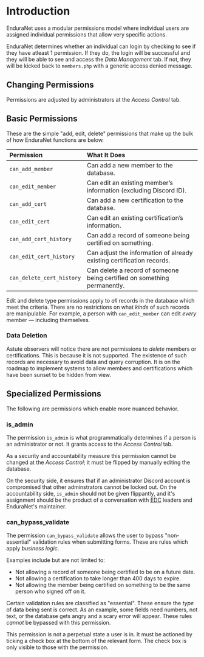 # Introduction
EnduraNet uses a modular permissions model where individual users are assigned individual permissions that allow very specific actions.

EnduraNet determines whether an individual can login by checking to see if they have atleast 1 permission. If they do, the login will be successful and they will be able to see and access the *Data Management* tab. If not, they will be kicked back to `members.php` with a generic access denied message.

## Changing Permissions
Permissions are adjusted by administrators at the *Access Control* tab.

## Basic Permissions
These are the simple "add, edit, delete" permissions that make up the bulk of how EnduraNet functions are below.

| Permission | What It Does |
| :--------- | :----------- |
| `can_add_member` | Can add a new member to the database. |
| `can_edit_member` | Can edit an existing member’s information (excluding Discord ID). |
| `can_add_cert` | Can add a new certification to the database. |
| `can_edit_cert` | Can edit an existing certification’s information. |
| `can_add_cert_history` | Can add a record of someone being certified on something. |
| `can_edit_cert_history` | Can adjust the information of already existing certification records. |
| `can_delete_cert_history` | Can delete a record of someone being certified on something permanently.|

Edit and delete type permissions apply to *all* records in the database which meet the criteria. There are no restrictions on what *kinds* of such records are manipulable. For example, a person with `can_edit_member` can edit *every* member — including themselves.

### Data Deletion
Astute observers will notice there are not permissions to *delete* members or certifications. This is because it is not supported. The existence of such records are necessary to avoid data and query corruption. It is on the roadmap to implement systems to allow members and certifications which have been sunset to be hidden from view. 

## Specialized Permissions
The following are permissions which enable more nuanced behavior.

### is_admin
The permission `is_admin` is what programmatically determines if a person is an administrator or not. It grants access to the *Access Control* tab.

As a security and accountability measure this permission cannot be changed at the *Access Control*; it must be flipped by manually editing the database.

On the security side, it ensures that if an administrator Discord account is compromised that other adminstrators cannot be locked out. On the accountability side, `is_admin` should not be given flippantly, and it's assignment should be the product of a conversation with <abbr title="Endurance Coalition">EDC</abbr> leaders and EnduraNet's maintainer.

### can_bypass_validate
The permission `can_bypass_validate` allows the user to bypass "non-essential" validation rules when submitting forms. These are rules which apply *business logic*.

Examples include but are not limited to:

- Not allowing a record of someone being certified to be on a future date.
- Not allowing a certification to take longer than 400 days to expire.
- Not allowing the member being certified on something to be the same person who signed off on it.

Certain validation rules are classified as "essential". These ensure the *type* of data being sent is correct. As an example, some fields need numbers, not text, or the database gets angry and a scary error will appear. These rules *cannot* be bypassed with this permission.

This permission is not a perpetual state a user is in. It must be actioned by ticking a check box at the bottom of the relevant form. The check box is only visible to those with the permission.

